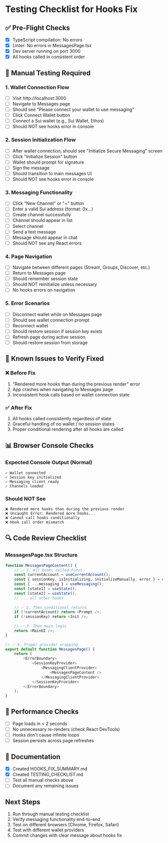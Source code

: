 # Testing Checklist for Hooks Fix

## ✅ Pre-Flight Checks
- [x] TypeScript compilation: No errors
- [x] Linter: No errors in MessagesPage.tsx
- [x] Dev server running on port 3000
- [x] All hooks called in consistent order

## 🧪 Manual Testing Required

### 1. Wallet Connection Flow
- [ ] Visit http://localhost:3000
- [ ] Navigate to Messages page
- [ ] Should see "Please connect your wallet to use messaging"
- [ ] Click Connect Wallet button
- [ ] Connect a Sui wallet (e.g., Sui Wallet, Ethos)
- [ ] Should NOT see hooks error in console

### 2. Session Initialization Flow
- [ ] After wallet connection, should see "Initialize Secure Messaging" screen
- [ ] Click "Initialize Session" button
- [ ] Wallet should prompt for signature
- [ ] Sign the message
- [ ] Should transition to main messages UI
- [ ] Should NOT see hooks error in console

### 3. Messaging Functionality
- [ ] Click "New Channel" or "+" button
- [ ] Enter a valid Sui address (format: 0x...)
- [ ] Create channel successfully
- [ ] Channel should appear in list
- [ ] Select channel
- [ ] Send a test message
- [ ] Message should appear in chat
- [ ] Should NOT see any React errors

### 4. Page Navigation
- [ ] Navigate between different pages (Stream, Groups, Discover, etc.)
- [ ] Return to Messages page
- [ ] Should remember session state
- [ ] Should NOT reinitialize unless necessary
- [ ] No hooks errors on navigation

### 5. Error Scenarios
- [ ] Disconnect wallet while on Messages page
- [ ] Should see wallet connection prompt
- [ ] Reconnect wallet
- [ ] Should restore session if session key exists
- [ ] Refresh page during active session
- [ ] Should restore session from storage

## 🐛 Known Issues to Verify Fixed

### ❌ Before Fix
1. "Rendered more hooks than during the previous render" error
2. App crashes when navigating to Messages page
3. Inconsistent hook calls based on wallet connection state

### ✅ After Fix
1. All hooks called consistently regardless of state
2. Graceful handling of no wallet / no session states
3. Proper conditional rendering after all hooks are called

## 📊 Browser Console Checks

### Expected Console Output (Normal)
```
✓ Wallet connected
✓ Session key initialized
✓ Messaging client ready
✓ Channels loaded
```

### Should NOT See
```
❌ Rendered more hooks than during the previous render
❌ Uncaught Error: Rendered more hooks...
❌ Cannot call hooks conditionally
❌ Hook call order mismatch
```

## 🔍 Code Review Checklist

### MessagesPage.tsx Structure
```typescript
function MessagesPageContent() {
    // ✅ 1. All hooks called first
    const currentAccount = useCurrentAccount();
    const { sessionKey, isInitializing, initializeManually, error } = useSessionKey();
    const { ...messaging } = useMessaging();
    const [state1] = useState();
    const [state2] = useState();
    // ... all other hooks
    
    // ✅ 2. Then conditional returns
    if (!currentAccount) return <Prompt />;
    if (!sessionKey) return <Init />;
    
    // ✅ 3. Then main logic
    return <MainUI />;
}

// ✅ 4. Proper provider wrapping
export default function MessagesPage() {
    return (
        <ErrorBoundary>
            <SessionKeyProvider>
                <MessagingClientProvider>
                    <MessagesPageContent />
                </MessagingClientProvider>
            </SessionKeyProvider>
        </ErrorBoundary>
    );
}
```

## 🚀 Performance Checks
- [ ] Page loads in < 2 seconds
- [ ] No unnecessary re-renders (check React DevTools)
- [ ] Hooks don't cause infinite loops
- [ ] Session persists across page refreshes

## 📝 Documentation
- [x] Created HOOKS_FIX_SUMMARY.md
- [x] Created TESTING_CHECKLIST.md
- [ ] Test all manual checks above
- [ ] Document any remaining issues

## Next Steps
1. Run through manual testing checklist
2. Verify messaging functionality end-to-end
3. Test on different browsers (Chrome, Firefox, Safari)
4. Test with different wallet providers
5. Commit changes with clear message about hooks fix

